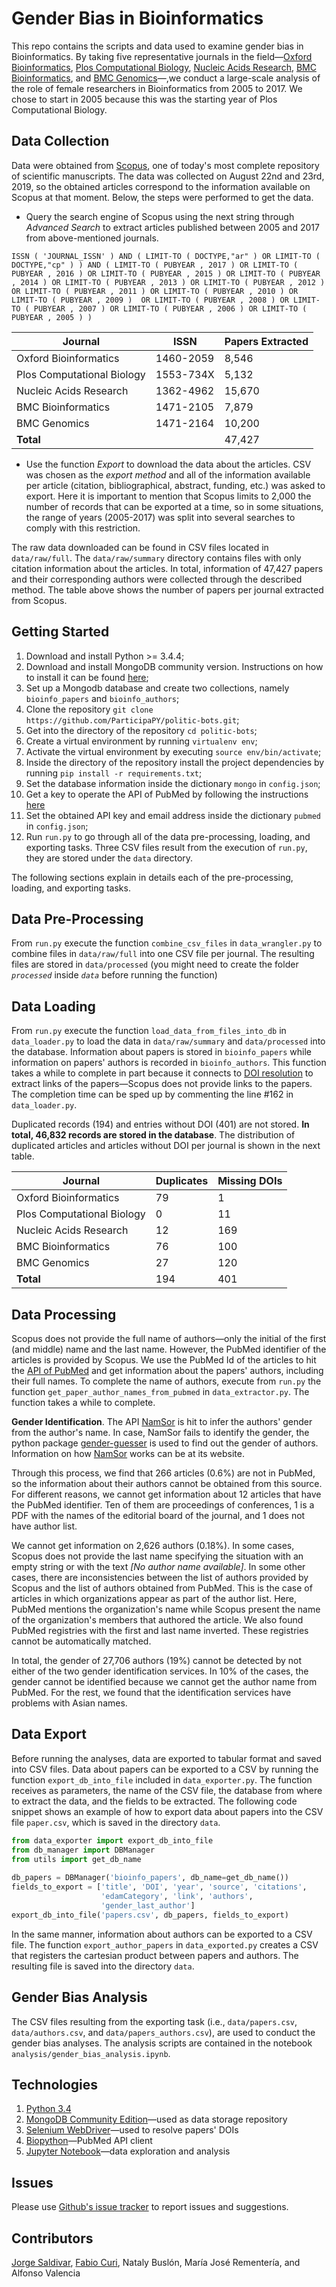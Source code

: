# Gender Bias in Bioinformatics

This repo contains the scripts and data used to examine gender bias in Bioinformatics. By taking five representative
journals in the field—[Oxford Bioinformatics](https://academic.oup.com/bioinformatics), 
[Plos Computational Biology](https://journals.plos.org/ploscompbiol/), [Nucleic Acids Research](https://academic.oup.com/nar), 
[BMC Bioinformatics](https://bmcbioinformatics.biomedcentral.com/), and 
[BMC Genomics](https://bmcgenomics.biomedcentral.com/)—,we conduct a large-scale analysis of the role of female 
researchers in Bioinformatics from 2005 to 2017. We chose to start in 2005 because this was the starting year of Plos 
Computational Biology.

## Data Collection

Data were obtained from [Scopus](https://www.scopus.com), one of today's most complete repository of scientific manuscripts. The data was collected on August 22nd and 23rd, 2019, so the obtained articles correspond to the 
information available on Scopus at that moment. Below, the steps were performed to get the data. 

- Query the search engine of Scopus using the next string through *Advanced Search* to extract articles published 
between 2005 and 2017 from above-mentioned journals.

`ISSN ( 'JOURNAL_ISSN' ) AND ( LIMIT-TO ( DOCTYPE,"ar" ) OR LIMIT-TO ( DOCTYPE,"cp" ) ) AND ( LIMIT-TO ( PUBYEAR , 2017 )
OR LIMIT-TO ( PUBYEAR , 2016 ) OR LIMIT-TO ( PUBYEAR , 2015 ) OR LIMIT-TO ( PUBYEAR , 2014 ) OR LIMIT-TO ( PUBYEAR , 2013 )
OR LIMIT-TO ( PUBYEAR , 2012 ) OR LIMIT-TO ( PUBYEAR , 2011 ) OR LIMIT-TO ( PUBYEAR , 2010 ) OR LIMIT-TO ( PUBYEAR , 2009 ) 
OR LIMIT-TO ( PUBYEAR , 2008 ) OR LIMIT-TO ( PUBYEAR , 2007 ) OR LIMIT-TO ( PUBYEAR , 2006 ) OR LIMIT-TO ( PUBYEAR , 2005 ) )`

| Journal                    | ISSN      |  Papers Extracted   |
|----------------------------|-----------|------------|
| Oxford Bioinformatics      | 1460-2059 |  8,546     |
| Plos Computational Biology | 1553-734X |  5,132     |
| Nucleic Acids Research     | 1362-4962 |  15,670    |
| BMC Bioinformatics         | 1471-2105 |  7,879     |
| BMC Genomics               | 1471-2164 |  10,200    |
| **Total**                  |           |  47,427    |

- Use the function *Export* to download the data about the articles. CSV was chosen as the *export method* and all of 
the information available per article (citation, bibliographical, abstract, funding, etc.) was asked to export. Here it 
is important to mention that Scopus limits to 2,000 the number of records that can be exported at a time, so in some 
situations, the range of years (2005-2017) was split into several searches to comply with this restriction. 

The raw data downloaded can be found in CSV files located in `data/raw/full`. The `data/raw/summary` directory contains 
files with only citation information about the articles. In total, information of 47,427 papers and their corresponding
authors were collected through the described method. The table above shows the number of papers per journal extracted 
from Scopus.

## Getting Started

1. Download and install Python >= 3.4.4;
2. Download and install MongoDB community version.  Instructions on how to install it can be
found [here](https://docs.mongodb.com/manual/installation/);
3. Set up a Mongodb database and create two collections, namely `bioinfo_papers` and `bioinfo_authors`;
4. Clone the repository `git clone https://github.com/ParticipaPY/politic-bots.git`;
5. Get into the directory of the repository `cd politic-bots`;
6. Create a virtual environment by running `virtualenv env`;
7. Activate the virtual environment by executing `source env/bin/activate`;
8. Inside the directory of the repository install the project dependencies by running `pip install -r requirements.txt`;
9. Set the database information inside the dictionary `mongo` in `config.json`;
10. Get a key to operate the API of PubMed by following the instructions [here](https://www.ncbi.nlm.nih.gov/books/NBK25497/#chapter2.Usage_Guidelines_and_Requiremen)
11. Set the obtained API key and email address inside the dictionary `pubmed` in `config.json`;
12. Run `run.py` to go through all of the data pre-processing, loading, and exporting tasks. Three CSV files result from
the execution of `run.py`, they are stored under the `data` directory.

The following sections explain in details each of the pre-processing, loading, and exporting tasks.

## Data Pre-Processing

From `run.py` execute the function `combine_csv_files` in `data_wrangler.py` to combine files in `data/raw/full` 
into one CSV file per journal. The resulting files are stored in `data/processed` (you might need to create the
folder *`processed`* inside *`data`* before running the function)

## Data Loading

From `run.py` execute the function `load_data_from_files_into_db` in `data_loader.py` to load the data in `data/raw/summary`
and `data/processed` into the database. Information about papers is stored in `bioinfo_papers` while information
on papers' authors is recorded in `bioinfo_authors`. This function takes a while to complete in part because it 
connects to [DOI resolution](https://dx.doi.org/) to extract links of the papers—Scopus does not provide links to the papers. 
The completion time can be sped up by commenting the line #162 in `data_loader.py`.

Duplicated records (194) and entries without DOI (401) are not stored. **In total, 46,832 records are stored in the 
database**. The distribution of  duplicated articles and articles without DOI per journal is shown in the next table.

| Journal                    | Duplicates|Missing DOIs|
|----------------------------|-----------|------------|
| Oxford Bioinformatics      | 79        |  1         |
| Plos Computational Biology | 0         |  11        |
| Nucleic Acids Research     | 12        |  169       |
| BMC Bioinformatics         | 76        |  100       |
| BMC Genomics               | 27        |  120       |
| **Total**                  | 194       |  401       |

## Data Processing

Scopus does not provide the full name of authors—only the initial of the first (and middle) name and the last name.
However, the PubMed identifier of the articles is provided by Scopus. We use the PubMed Id of the articles to hit the 
[API of PubMed](https://www.ncbi.nlm.nih.gov/home/develop/api/) and get information about the papers' authors, including 
their full names. To complete the name of authors, execute from `run.py` the function `get_paper_author_names_from_pubmed` 
in `data_extractor.py`. The function takes a while to complete.

**Gender Identification**. The API [NamSor](http://api.namsor.com/) is hit to infer the authors' gender from the author's 
name. In case, NamSor fails to identify the gender, the python package [gender-guesser](https://pypi.org/project/gender-guesser/)
is used to find out the gender of authors. Information on how [NamSor](https://www.namsor.com/) works can be at its 
website.

Through this process, we find that 266 articles (0.6%) are not in PubMed, so the information about their authors cannot 
be obtained from this source. For different reasons, we cannot get information about 12 articles that have the PubMed 
identifier. Ten of them are proceedings of conferences, 1 is a PDF with the names of the editorial board of the journal, and 1 does 
not have author list.

We cannot get information on 2,626 authors (0.18%). In some cases, Scopus does not provide the last name specifying the 
situation with an empty string or with the text *[No author name available]*. In some other cases, there are 
inconsistencies between the list of authors provided by Scopus and the list of authors obtained from PubMed. This is the
case of articles in which organizations appear as part of the author list. Here, PubMed mentions the organization's name 
while Scopus present the name of the organization's members that authored the article. We also found PubMed 
registries with the first and last name inverted. These registries cannot be automatically matched.

In total, the gender of 27,706 authors (19%) cannot be detected by not either of the two gender identification services. 
In 10% of the cases, the gender cannot be identified because we cannot get the author name from PubMed. For the 
rest, we found that the identification services have problems with Asian names.

## Data Export

Before running the analyses, data are exported to tabular format and saved into CSV files. Data about papers can be
exported to a CSV by running the function `export_db_into_file` included in `data_exporter.py`. The function 
receives as parameters, the name of the CSV file, the database from where to extract the data, and the fields to be 
extracted. The following code snippet shows an example of how to export data about papers into the CSV file `paper.csv`,
which is saved in the directory `data`.

```python
from data_exporter import export_db_into_file
from db_manager import DBManager
from utils import get_db_name
    
db_papers = DBManager('bioinfo_papers', db_name=get_db_name())
fields_to_export = ['title', 'DOI', 'year', 'source', 'citations', 
                    'edamCategory', 'link', 'authors', 
                    'gender_last_author']
export_db_into_file('papers.csv', db_papers, fields_to_export)
```  

In the same manner, information about authors can be exported to a CSV file. The function `export_author_papers` in 
`data_exported.py` creates a CSV that registers the cartesian product between papers and authors. The resulting file
is saved into the directory `data`.

## Gender Bias Analysis

The CSV files resulting from the exporting task (i.e., `data/papers.csv`, `data/authors.csv`, and 
`data/papers_authors.csv`), are used to conduct the gender bias analyses. The analysis scripts are contained in the 
notebook `analysis/gender_bias_analysis.ipynb`. 
 
## Technologies

1. [Python 3.4](https://www.python.org/downloads/)
2. [MongoDB Community Edition](https://www.mongodb.com/download-center#community)—used as data storage repository
3. [Selenium WebDriver](https://www.seleniumhq.org/projects/webdriver/)—used to resolve papers' DOIs
4. [Biopython](https://biopython.org/)—PubMed API client
5. [Jupyter Notebook](https://jupyter.org/)—data exploration and analysis

## Issues

Please use [Github's issue tracker](https://github.com/ParticipaPY/politic-bots/issues/new) to report issues and 
suggestions.

## Contributors

[Jorge Saldivar](https://github.com/joausaga), [Fabio Curi](https://github.com/fabiocuri), Nataly Buslón, María José Rementería, 
and Alfonso Valencia
